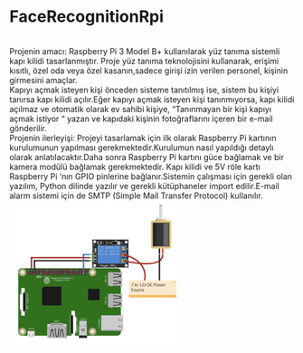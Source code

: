 # FaceRecognitionRpi
<br> Projenin amacı: Raspberry Pi 3 Model B+ kullanılarak yüz tanıma sistemli kapı kilidi tasarlanmıştır. Proje yüz tanıma teknolojisini kullanarak, erişimi kısıtlı, özel oda veya özel kasanın,sadece girişi izin verilen personel, kişinin girmesini amaçlar.
<br> Kapıyı açmak isteyen kişi önceden sisteme tanıtılmış ise, sistem bu kişiyi tanırsa kapı kilidi açılır.Eğer kapıyı açmak isteyen kişi tanınmıyorsa, kapı kilidi açılmaz ve otomatik olarak ev sahibi kişiye, “Tanınmayan bir kişi kapıyı açmak istiyor “ yazan ve kapıdaki kişinin fotoğraflarını içeren bir e-mail gönderilir.<br>Projenin ilerleyişi: Projeyi tasarlamak için ilk olarak Raspberry Pi kartının kurulumunun yapılması gerekmektedir.Kurulumun nasıl yapıldığı detaylı olarak anlatılacaktır.Daha sonra Raspberry Pi kartını güce bağlamak ve bir kamera modülü bağlamak gerekmektedir. Kapı kilidi ve 5V röle kartı Raspberry Pi ‘nın GPIO pinlerine bağlanır.Sistemin çalışması için gerekli olan yazılım, Python dilinde yazılır ve gerekli kütüphaneler import edilir.E-mail alarm sistemi için de SMTP (Simple Mail Transfer Protocol) kullanılır.
<br>
<img src="images/img1.png" width=300>
<br>
